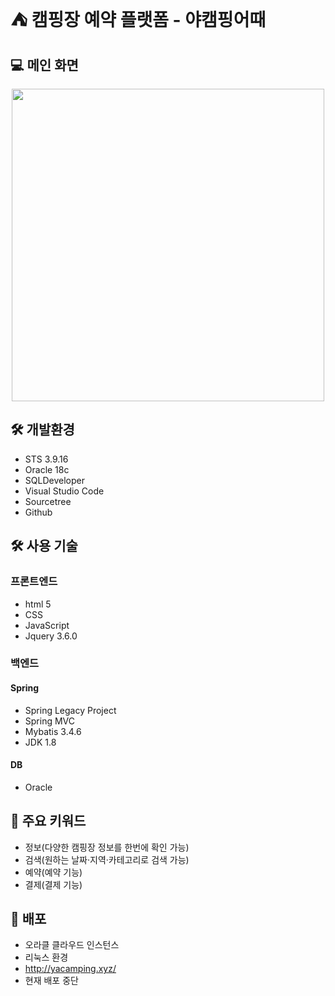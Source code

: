 <h1> ⛺ 캠핑장 예약 플랫폼 - 야캠핑어때 </h1>

## 💻 메인 화면
<p align="center">
<img src="https://user-images.githubusercontent.com/48745104/184782843-e685b83d-0d24-4c10-a21c-76552865b3f8.png" width="500px">
</p>

## 🛠️ 개발환경
- STS 3.9.16
- Oracle 18c
- SQLDeveloper
- Visual Studio Code
- Sourcetree
- Github

## 🛠️ 사용 기술
### 프론트엔드
- html 5
- CSS
- JavaScript
- Jquery 3.6.0

### 백엔드

#### Spring
- Spring Legacy Project
- Spring MVC
- Mybatis 3.4.6
- JDK 1.8

#### DB
- Oracle

## 📝 주요 키워드
- 정보(다양한 캠핑장 정보를 한번에 확인 가능)
- 검색(원하는 날짜·지역·카테고리로 검색 가능)
- 예약(예약 기능)
- 결제(결제 기능)

## 👀 배포
- 오라클 클라우드 인스턴스
- 리눅스 환경
- http://yacamping.xyz/
- 현재 배포 중단
